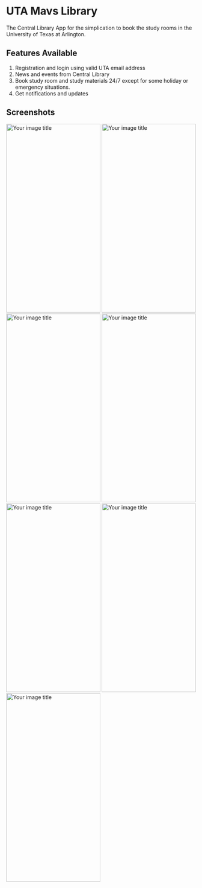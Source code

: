 # UTA Mavs Library

The Central Library App for the simplication to book the study rooms in the University of Texas at Arlington.

## Features Available
1. Registration and login using valid UTA email address
2. News and events from Central Library
3. Book study room and study materials 24/7 except for some holiday or emergency situations.
4. Get notifications and updates

## Screenshots
<img src="https://github.com/bxs8072/cse-3311-team-1-project/blob/master/screenshots/Screenshot_1648591826.png" alt="Your image title" height = "500" width="250"/>
<img src="https://github.com/bxs8072/cse-3311-team-1-project/blob/master/screenshots/Screenshot_1648591834.png" alt="Your image title" height = "500" width="250"/>
<img src="https://github.com/bxs8072/cse-3311-team-1-project/blob/master/screenshots/Screenshot_1648591858.png" alt="Your image title" height = "500" width="250"/>
<img src="https://github.com/bxs8072/cse-3311-team-1-project/blob/master/screenshots/Screenshot_1648591884.png" alt="Your image title" height = "500" width="250"/>
<img src="https://github.com/bxs8072/cse-3311-team-1-project/blob/master/screenshots/Screenshot_1648591890.png" alt="Your image title" height = "500" width="250"/>
<img src="https://github.com/bxs8072/cse-3311-team-1-project/blob/master/screenshots/Screenshot_1648591893.png" alt="Your image title" height = "500" width="250"/>
<img src="https://github.com/bxs8072/cse-3311-team-1-project/blob/master/screenshots/Screenshot_1648591895.png" alt="Your image title" height = "500" width="250"/>

